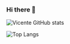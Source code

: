 ### Hi there 👋

![Vicente GitHub stats](https://github-readme-stats.vercel.app/api?username=vaustria&show_icons=true&theme=transparent)

![Top Langs](https://github-readme-stats.vercel.app/api/top-langs/?username=anuraghazra&hide=javascript,html)
